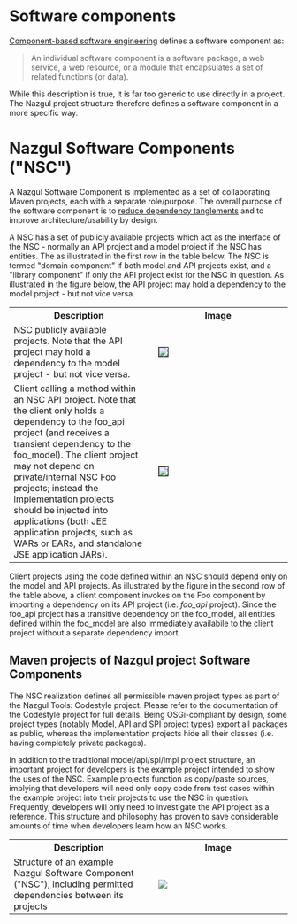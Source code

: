 # Software components

[Component-based software engineering](http://en.wikipedia.org/wiki/Component-based_software_engineering)
defines a software component as:

> An individual software component is a software package, a web service, a web resource,
> or a module that encapsulates a set of related functions (or data).

While this description is true, it is far too generic to use directly in a project. The Nazgul project structure
therefore defines a software component in a more specific way.

# Nazgul Software Components ("NSC")

A Nazgul Software Component is implemented as a set of collaborating Maven projects,
each with a separate role/purpose. The overall purpose of the software component is to
[reduce dependency tanglements](scalability/tanglements.html) and to improve
architecture/usability by design.

A NSC has a set of publicly available projects which act as the interface of the NSC - normally an API project
and a model project if the NSC has entities. The as illustrated in the first row in the table below. The NSC is
termed "domain component" if both model and API projects exist, and a "library component" if only the API project
exist for the NSC in question. As illustrated in the figure below, the API project may hold a dependency to the model
project - but not vice versa.

<table>
    <tr>
        <th width="50%">Description</th>
        <th width="50%">Image</th>
    </tr>
    <tr>
        <td>NSC publicly available projects. Note that the API project may hold a dependency to
        the model project - but not vice versa.</td>
        <td><img src="images/plantuml/modularity_component.png" style="margin:10px; border:1px solid black;" /></td>
    </tr>
    <tr>
        <td>Client calling a method within an NSC API project. Note that the client only holds a dependency to the
        foo_api project (and receives a transient dependency to the foo_model). The client project may not depend on
        private/internal NSC Foo projects; instead the implementation projects should be injected into applications
        (both JEE application projects, such as WARs or EARs, and standalone JSE application JARs).
        </td>
        <td><img src="images/plantuml/modularity_components.png" style="margin:10px; border:1px solid black;" /></td>
    </tr>
</table>

Client projects using the code defined within an NSC should depend only on the model and API projects. As
illustrated by the figure in the second row of the table above, a client component invokes on the Foo
component by importing a dependency on its API project (i.e. *foo_api* project). Since the foo_api project has a
transitive dependency on the foo_model, all entities defined within the foo_model are also immediately availabile to
the client project without a separate dependency import.

## Maven projects of Nazgul project Software Components

The NSC realization defines all permissible maven project types as part of the Nazgul Tools: Codestyle project.
Please refer to the documentation of the Codestyle project for full details.
Being OSGi-compliant by design, some project types (notably Model, API and SPI project types) export
all packages as public, whereas the implementation projects hide all their classes (i.e. having
completely private packages).

In addition to the traditional model/api/spi/impl project structure, an important project for developers is the
example project intended to show the uses of the NSC. Example projects function as copy/paste sources,
implying that developers will need only copy code from test cases within the example project into their projects to
use the NSC in question. Frequently, developers will only need to investigate the API project as a reference.
This structure and philosophy has proven to save considerable amounts of time when developers learn how an NSC
works.

<table>
    <tr>
        <th width="50%">Description</th>
        <th width="50%">Image</th>
    </tr>
    <tr>
        <td>Structure of an example Nazgul Software Component ("NSC"), including permitted dependencies between
        its projects</td>
        <td><img src="images/plantuml/modularity_mavenProjects.png" style="margin:10px;" /></td>
    </tr>
</table>